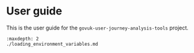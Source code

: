 # User guide

This is the user guide for the `govuk-user-journey-analysis-tools` project.

```{toctree}
:maxdepth: 2
./loading_environment_variables.md
```
